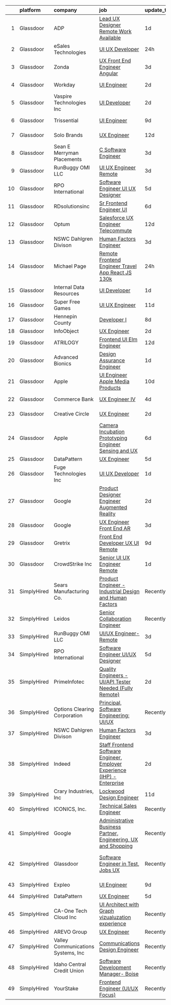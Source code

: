 

|    | platform    | company                            | job                                                                                                                                                                                                                                                                                                                                                                                                                                                                                                                                                                                                                                                                                                                                                                                                                                                                                                                                                                                                                                                                                                                                                                                                                                                                                                                                                                                                                                                          | update_time   | location                       |
|---:|:------------|:-----------------------------------|:-------------------------------------------------------------------------------------------------------------------------------------------------------------------------------------------------------------------------------------------------------------------------------------------------------------------------------------------------------------------------------------------------------------------------------------------------------------------------------------------------------------------------------------------------------------------------------------------------------------------------------------------------------------------------------------------------------------------------------------------------------------------------------------------------------------------------------------------------------------------------------------------------------------------------------------------------------------------------------------------------------------------------------------------------------------------------------------------------------------------------------------------------------------------------------------------------------------------------------------------------------------------------------------------------------------------------------------------------------------------------------------------------------------------------------------------------------------|:--------------|:-------------------------------|
|  1 | Glassdoor   | ADP                                | [Lead UX Designer  Remote Work Available ](https://www.glassdoor.com/partner/jobListing.htm?pos=106&ao=1110586&s=58&guid=00000181c2d24be2a7a53690b6440537&src=GD_JOB_AD&t=SR&vt=w&cs=1_ceed3971&cb=1656830971210&jobListingId=1007977150441&cpc=AC285F3A3ECA6BB0&jrtk=3-0-1g71d4j0qj465801-1g71d4j18ia0r800-e4a6d38623ce7969--6NYlbfkN0BdBocYeX87Z3tbYO-a3tIUonBsExDdYt9uQcyNDOozXnkVd5hTI060EaJCppxSmEMwCeCVYuJoIp3CClPkvHV6NwxmPKymToXCqAibWYkpaNxgZ5HO3oa3dRzJ2IqFdyaPKt3kW5n0v2u86gsB2CbhZEC3QK1jSpKxHEECTD4LBiajwWbK_E3_bXw8umWvoENlWwVvjuIMM_ylv_sfhnNodDoCM8N_zr3gxJDrGxud2z8jdjuSv2wjDEv0pdc1w8Sk3pPqDdP63Zsnh_y551iPmzXKSwRUFt7-HLRUFpFOypazB_ljbtKJ936gd9KmXsi57A8kG-iCiBZic6jnYMGMB9aRv5OXsvR0qBDvYDgaDHgatFkQaVU9LIZ1Nba-S3wrOUEs8z-BFLDJrZ3nKZdjeuBExclrKCCBLmSG_nfkWVXaUPr49n_jkjwUyR0F74obUvsX6fty3ST1WlQB-Y1lSV1Biyc7SB47ZzktjE-HJvLR063wSHrwQKxUlwxTqMHqdwGQyfl5vDV3qqrqcvMu5p1Hr5UD77IgjBXmcik6Sg%3D%3D)                                                                                                                                                                                                                                                                                                                                                                                                                                                                                                                                   | 1d            | Roseland, NJ                   |
|  2 | Glassdoor   | eSales Technologies                | [UI   UX Developer](https://www.glassdoor.com/partner/jobListing.htm?pos=119&ao=1136043&s=58&guid=00000181c2d24be2a7a53690b6440537&src=GD_JOB_AD&t=SR&vt=w&cs=1_579bc873&cb=1656830971212&jobListingId=1007979232912&jrtk=3-0-1g71d4j0qj465801-1g71d4j18ia0r800-2b69153dbb30c27c-)                                                                                                                                                                                                                                                                                                                                                                                                                                                                                                                                                                                                                                                                                                                                                                                                                                                                                                                                                                                                                                                                                                                                                                           | 24h           | West Babylon, NY               |
|  3 | Glassdoor   | Zonda                              | [UX Front End Engineer   Angular](https://www.glassdoor.com/partner/jobListing.htm?pos=115&ao=1136043&s=58&guid=00000181c2d24be2a7a53690b6440537&src=GD_JOB_AD&t=SR&vt=w&cs=1_356c650e&cb=1656830971211&jobListingId=1007970843771&jrtk=3-0-1g71d4j0qj465801-1g71d4j18ia0r800-ff3b7009c0fc9bb1-)                                                                                                                                                                                                                                                                                                                                                                                                                                                                                                                                                                                                                                                                                                                                                                                                                                                                                                                                                                                                                                                                                                                                                             | 3d            | Solana Beach, CA               |
|  4 | Glassdoor   | Workday                            | [UI Engineer](https://www.glassdoor.com/partner/jobListing.htm?pos=130&ao=1136043&s=58&guid=00000181c2d24be2a7a53690b6440537&src=GD_JOB_AD&t=SR&vt=w&cs=1_c2222096&cb=1656830971214&jobListingId=1007973094837&jrtk=3-0-1g71d4j0qj465801-1g71d4j18ia0r800-bad893b5e180667b-)                                                                                                                                                                                                                                                                                                                                                                                                                                                                                                                                                                                                                                                                                                                                                                                                                                                                                                                                                                                                                                                                                                                                                                                 | 2d            | Pleasanton, CA                 |
|  5 | Glassdoor   | Vaspire Technologies Inc           | [UI Developer](https://www.glassdoor.com/partner/jobListing.htm?pos=128&ao=1136043&s=58&guid=00000181c2d24be2a7a53690b6440537&src=GD_JOB_AD&t=SR&vt=w&ea=1&cs=1_a7a1e360&cb=1656830971214&jobListingId=1007973231809&jrtk=3-0-1g71d4j0qj465801-1g71d4j18ia0r800-14fa37d21873e556-)                                                                                                                                                                                                                                                                                                                                                                                                                                                                                                                                                                                                                                                                                                                                                                                                                                                                                                                                                                                                                                                                                                                                                                           | 2d            | New York, NY                   |
|  6 | Glassdoor   | Trissential                        | [UI Engineer](https://www.glassdoor.com/partner/jobListing.htm?pos=123&ao=1136043&s=58&guid=00000181c2d24be2a7a53690b6440537&src=GD_JOB_AD&t=SR&vt=w&ea=1&cs=1_1783a341&cb=1656830971213&jobListingId=1007958688558&jrtk=3-0-1g71d4j0qj465801-1g71d4j18ia0r800-4c0ae36d9a8686a7-)                                                                                                                                                                                                                                                                                                                                                                                                                                                                                                                                                                                                                                                                                                                                                                                                                                                                                                                                                                                                                                                                                                                                                                            | 9d            | Rochester, MN                  |
|  7 | Glassdoor   | Solo Brands                        | [UX Engineer](https://www.glassdoor.com/partner/jobListing.htm?pos=120&ao=1136043&s=58&guid=00000181c2d24be2a7a53690b6440537&src=GD_JOB_AD&t=SR&vt=w&cs=1_a57c916a&cb=1656830971212&jobListingId=1007952005414&jrtk=3-0-1g71d4j0qj465801-1g71d4j18ia0r800-957dcba01253ea8d-)                                                                                                                                                                                                                                                                                                                                                                                                                                                                                                                                                                                                                                                                                                                                                                                                                                                                                                                                                                                                                                                                                                                                                                                 | 12d           | Grapevine, TX                  |
|  8 | Glassdoor   | Sean E  Merryman Placements        | [C   Software Engineer](https://www.glassdoor.com/partner/jobListing.htm?pos=103&ao=1110586&s=58&guid=00000181c2d24be2a7a53690b6440537&src=GD_JOB_AD&t=SR&vt=w&ea=1&cs=1_65a79632&cb=1656830971210&jobListingId=1007970491424&cpc=32EE424DE2B657EB&jrtk=3-0-1g71d4j0qj465801-1g71d4j18ia0r800-ffe5791e1fbf9d8b--6NYlbfkN0BulUYP0VXvka74vK-gchix3kDHo4BwjONfZ3bhUXFKQIObtg_Ir16ssJS0M2MspN0xRFsNxgHLq_J-TZ1XcYPGDwNTqmDVG7FEAW3jPDfjm7kPublV5m36vmC4Y3v3x0L-ACoo2Bd2jPNTis68IcL2bxfX_TB6lhFr6Q-ZGXKiXdacUuIDrGa08E8ppiFdt1ODORL0YTDSTqrqVhJxxFHBD3gx-yTtGyT9RVjVx1ZFInGIMQUx2tFEofxGwQ9wJcpdqg3Tgvsc_Za9NqqUYK8ZBk6lmVdEchMY4nbIAeWxWoIVRsvaAzGVHj0pkpJYuZMf_ptxsc6q9Vz6MBxKu2CNNie45yDrCTwxkJSsJVF07_HtfQVJTWgNdF2zO314jxjb2Bconv9irfDe3a8RUjiNp9WF_Ylrqv8NvI9JG2ObTHqQlARal38JcWAfW8a1z5e3JqSobF56oFEWGJbnfYM-clNLdeQTAR0yPQYysIfGMmr_v8fqCnNZ)                                                                                                                                                                                                                                                                                                                                                                                                                                                                                                                                                                                                             | 3d            | McLean, VA                     |
|  9 | Glassdoor   | RunBuggy OMI LLC                   | [UI UX Engineer  Remote](https://www.glassdoor.com/partner/jobListing.htm?pos=114&ao=1136043&s=58&guid=00000181c2d24be2a7a53690b6440537&src=GD_JOB_AD&t=SR&vt=w&ea=1&cs=1_ec5911e0&cb=1656830971211&jobListingId=1007970961814&jrtk=3-0-1g71d4j0qj465801-1g71d4j18ia0r800-47225a62e1b6a6a4-)                                                                                                                                                                                                                                                                                                                                                                                                                                                                                                                                                                                                                                                                                                                                                                                                                                                                                                                                                                                                                                                                                                                                                                 | 3d            | Remote                         |
| 10 | Glassdoor   | RPO International                  | [Software Engineer UI UX Designer](https://www.glassdoor.com/partner/jobListing.htm?pos=116&ao=1136043&s=58&guid=00000181c2d24be2a7a53690b6440537&src=GD_JOB_AD&t=SR&vt=w&ea=1&cs=1_76f5ecb9&cb=1656830971212&jobListingId=1007966681552&jrtk=3-0-1g71d4j0qj465801-1g71d4j18ia0r800-e8fd3656b29ea744-)                                                                                                                                                                                                                                                                                                                                                                                                                                                                                                                                                                                                                                                                                                                                                                                                                                                                                                                                                                                                                                                                                                                                                       | 5d            | Houston, TX                    |
| 11 | Glassdoor   | RDsolutionsinc                     | [Sr  Frontend Engineer   UI](https://www.glassdoor.com/partner/jobListing.htm?pos=126&ao=1136043&s=58&guid=00000181c2d24be2a7a53690b6440537&src=GD_JOB_AD&t=SR&vt=w&ea=1&cs=1_fd3f8cdd&cb=1656830971213&jobListingId=1007963912380&jrtk=3-0-1g71d4j0qj465801-1g71d4j18ia0r800-737cd39517a1f912-)                                                                                                                                                                                                                                                                                                                                                                                                                                                                                                                                                                                                                                                                                                                                                                                                                                                                                                                                                                                                                                                                                                                                                             | 6d            | Remote                         |
| 12 | Glassdoor   | Optum                              | [Salesforce UX Engineer   Telecommute](https://www.glassdoor.com/partner/jobListing.htm?pos=125&ao=1136043&s=58&guid=00000181c2d24be2a7a53690b6440537&src=GD_JOB_AD&t=SR&vt=w&cs=1_0f5f5177&cb=1656830971213&jobListingId=1007951906227&jrtk=3-0-1g71d4j0qj465801-1g71d4j18ia0r800-4def93cd39d622a9-)                                                                                                                                                                                                                                                                                                                                                                                                                                                                                                                                                                                                                                                                                                                                                                                                                                                                                                                                                                                                                                                                                                                                                        | 12d           | St Louis Park                  |
| 13 | Glassdoor   | NSWC Dahlgren Divison              | [Human Factors Engineer](https://www.glassdoor.com/partner/jobListing.htm?pos=124&ao=1136043&s=58&guid=00000181c2d24be2a7a53690b6440537&src=GD_JOB_AD&t=SR&vt=w&ea=1&cs=1_535520ba&cb=1656830971213&jobListingId=1007970401528&jrtk=3-0-1g71d4j0qj465801-1g71d4j18ia0r800-a86591dc404177c5-)                                                                                                                                                                                                                                                                                                                                                                                                                                                                                                                                                                                                                                                                                                                                                                                                                                                                                                                                                                                                                                                                                                                                                                 | 3d            | Dahlgren, VA                   |
| 14 | Glassdoor   | Michael Page                       | [Remote Frontend Engineer   Travel App   React JS    130k](https://www.glassdoor.com/partner/jobListing.htm?pos=109&ao=1110586&s=58&guid=00000181c2d24be2a7a53690b6440537&src=GD_JOB_AD&t=SR&vt=w&cs=1_691929e8&cb=1656830971211&jobListingId=1007978392618&cpc=654405A9B1E0A9F5&jrtk=3-0-1g71d4j0qj465801-1g71d4j18ia0r800-259e370233ad0c53--6NYlbfkN0BR3ykMnr3Vw97HK5IC0i9Uo32NXohanwqRY-CI8z69bl4xOa6Yve6w6NlWd53uNOc4yNQxHyE30jHKcHI8T2EoxYr_1xzlVxYFKGPeZ7P2kwzFHH_R28KiLeWpIq5hzB_iUWWVkwtAv7xBrTIjmRzAN6bb0aNvBZYfVhEs9EE9m8I6jb2JwpwZR07dNsXn_3O1MIzLapR0VMk9Td7hHE1xypES7EfXXcgsLiI4S-Zcm20_kodk-GTw599Gls0TB3JLfzVONoIVDUUWboDTq2aKlgt2OgGu22AxzJiP8hEOQ2MHXthqTSbCEpLeCURGmAKjDCgEhS50mP9Gv2593ORAK_zHJnosaJPlBHAf5KUHz_V2Mw_rofeUjJYtFjEJ5KHokw81DvLzytgUpb5UdV74_RjzHF_DFwMDWXw0e_FEhxSdpco5cHS5dccHKEGCIRBzrHMF1fXthEGXcUsMupAMl0CIYWSC8dEcQpD8GX1sahlWzx4mc3Blke07rS1kiSohw0bji4XhFlb_LCxqWfEoia1N7pXIJM_T09FVIEDVWVE1gyYLEi9nXf68WwrICWupusOsTH2B4dlMejy9ih20Oj0iUxat0geCV_TsCQ9HylcyJHP0VmTo5z82qV0A3Ys9raLTdLAgIXGkZR1n7D5D0OQSYyZH_QwVLLVRmAv4Hh7h0CEhdmlFSnfC-vQ98Etpy0uHyNvtDmXVYMEydKVS6g1qAAztVSZuXCJsjck4-1cbk_UoTocI25luyxnsTj8h7x2qpGf7oZN8W2jeJ6UqJ42WfzWyogvJdAJmALdmWSgRmIbRwzyz6B2_TU3kh8xxizOGf0d1w_eyFzSzh7SQwTdW6iVjxoxHbF5nVZYEe9ziwQIseKWRKWQSwD-B4rjM-FSpkEonXnlmIzL9FWbgMwN4iGY10_P9FJMpPmqt73wDMA8OIUkqTzp9Z4meyHfJ-pdhrpqi5HJ5DljV3QKzVe308Lo-dmrES4m20hA20y_UWNqjpJ6D6DtPWE-5atB9VrMNCkJgO16pYXt59lyzcIiSaLZo1zE%3D) | 24h           | Providence, RI                 |
| 15 | Glassdoor   | Internal Data Resources            | [UI Developer](https://www.glassdoor.com/partner/jobListing.htm?pos=108&ao=1110586&s=58&guid=00000181c2d24be2a7a53690b6440537&src=GD_JOB_AD&t=SR&vt=w&ea=1&cs=1_ec4ae50b&cb=1656830971211&jobListingId=1007976878367&cpc=56C4EA4A1A191A49&jrtk=3-0-1g71d4j0qj465801-1g71d4j18ia0r800-4f1192e115aca0b4--6NYlbfkN0D-IIHpRgNhhiguU_t6VlqfhfFf3-SclHiEW6RanCpGL0AEnsnTmiX299MBfDVxpfqKARoMG1BliAW50HGdWNzpuOY9_ictGzthdb4HKyI62osFL0HXph8qgHlpP_VWFfI3T_BR2RUA1ENZRK5fTHbsJVx71rsQlA511dJXfMxT_zbocUJOsYIbkm-pUpboDVoywTuoBaRBr5mdrY_bcMglUWbA5WX_-D7DaPiw0Y1_ta-TXlaqMowKi2dwrDdtyYC6UyVn4nwdsPBhoxoWnxWyinpNXfO6BO6_eVpID5A7UhI4YcfnWXbbj0s-HLwnKwWInNuwXQlaf2CAi7Px-Kqld9La3vUclw4FSdeoSZb91P5wPVFKPiKVs_hV_-Km9EI8kIVSAA5LUgHkZIKkbSsVyZ2cZArM2s19deqgfu1B2AwAUGDV1GMNcT6upPNHsZuovz8cHPJSVdgUWy_a-IpUXxb4MTmKiME--tE88YwlcmpjpIoAMIrniu197S0u3WA%3D)                                                                                                                                                                                                                                                                                                                                                                                                                                                                                                                                                                                                        | 1d            | Remote                         |
| 16 | Glassdoor   | Super Free Games                   | [UI UX Engineer](https://www.glassdoor.com/partner/jobListing.htm?pos=121&ao=1136043&s=58&guid=00000181c2d24be2a7a53690b6440537&src=GD_JOB_AD&t=SR&vt=w&ea=1&cs=1_59140933&cb=1656830971212&jobListingId=1007954251191&jrtk=3-0-1g71d4j0qj465801-1g71d4j18ia0r800-1991ac47419063c1-)                                                                                                                                                                                                                                                                                                                                                                                                                                                                                                                                                                                                                                                                                                                                                                                                                                                                                                                                                                                                                                                                                                                                                                         | 11d           | Remote                         |
| 17 | Glassdoor   | Hennepin County                    | [Developer I](https://www.glassdoor.com/partner/jobListing.htm?pos=117&ao=1136043&s=58&guid=00000181c2d24be2a7a53690b6440537&src=GD_JOB_AD&t=SR&vt=w&cs=1_6e9822dd&cb=1656830971212&jobListingId=1007962111076&jrtk=3-0-1g71d4j0qj465801-1g71d4j18ia0r800-dd2cf30e1e92fc89-)                                                                                                                                                                                                                                                                                                                                                                                                                                                                                                                                                                                                                                                                                                                                                                                                                                                                                                                                                                                                                                                                                                                                                                                 | 8d            | Minneapolis, MN                |
| 18 | Glassdoor   | InfoObject                         | [UX Engineer](https://www.glassdoor.com/partner/jobListing.htm?pos=111&ao=1136043&s=58&guid=00000181c2d24be2a7a53690b6440537&src=GD_JOB_AD&t=SR&vt=w&ea=1&cs=1_4f571fed&cb=1656830971211&jobListingId=1007973254854&jrtk=3-0-1g71d4j0qj465801-1g71d4j18ia0r800-eafc0205ff66aa85-)                                                                                                                                                                                                                                                                                                                                                                                                                                                                                                                                                                                                                                                                                                                                                                                                                                                                                                                                                                                                                                                                                                                                                                            | 2d            | Remote                         |
| 19 | Glassdoor   | ATRILOGY                           | [Frontend   UI Elm Engineer](https://www.glassdoor.com/partner/jobListing.htm?pos=107&ao=1110586&s=58&guid=00000181c2d24be2a7a53690b6440537&src=GD_JOB_AD&t=SR&vt=w&ea=1&cs=1_fd54570a&cb=1656830971211&jobListingId=1007951974151&cpc=3DB599BF2F4828F0&jrtk=3-0-1g71d4j0qj465801-1g71d4j18ia0r800-68a92fa90fcbb848--6NYlbfkN0Coaqwr41TC2LgejnR7Utnytr6GYvK_E0y3WIq7ZdLRae9o-QpJIESlqP3qGLJFeU5dqe6N4gMCbDR-n3pXvhT98Mgxod8UQAAqLWEQreMdixZW2B1RD6nfE-sLKercspbsywCsncoq0A22johr5wHrPfrvYirmkD7Z-IhZUBpg9n0XvkQQuqYKp6cIBLnCcSyXoR5vB5kOB4UE8RJS9HIBMvBw5qjKLO5NkBKh8bnhyQWUpeqdX1Wr9UOqG7EvIL6qHVEgflnjH24ZIpwwRwT-2Ljk0O3uNkJweVQ2RbMso0EVuH-KIBWw0Q_FhW1kVkZPQyNeaX6KU0gf25wFGXg_h32RjE7nXZxWLrrvuV30cXWYu9lB6QEYTuixDHGAmVsEKXTobNXwMraWYWhJKHh74_8D5tV0UCcTJvh4pGjf9q_7NU3bNuCRIrRZ24LUTOBy_LcDODddzSCoR89Pc3MZX-wP1flSKGPsjL0Ah8XJWDI43WYZ4F922oV7UwGk9-8evWpTl8u4zg%3D%3D)                                                                                                                                                                                                                                                                                                                                                                                                                                                                                                                                                                            | 12d           | Remote                         |
| 20 | Glassdoor   | Advanced Bionics                   | [Design Assurance Engineer](https://www.glassdoor.com/partner/jobListing.htm?pos=122&ao=1136043&s=58&guid=00000181c2d24be2a7a53690b6440537&src=GD_JOB_AD&t=SR&vt=w&cs=1_e9146db7&cb=1656830971212&jobListingId=1007975806802&jrtk=3-0-1g71d4j0qj465801-1g71d4j18ia0r800-a28306dda8f65654-)                                                                                                                                                                                                                                                                                                                                                                                                                                                                                                                                                                                                                                                                                                                                                                                                                                                                                                                                                                                                                                                                                                                                                                   | 1d            | Valencia, CA                   |
| 21 | Glassdoor   | Apple                              | [UI Engineer  Apple Media Products](https://www.glassdoor.com/partner/jobListing.htm?pos=105&ao=1110586&s=58&guid=00000181c2d24be2a7a53690b6440537&src=GD_JOB_AD&t=SR&vt=w&cs=1_33bc0d32&cb=1656830971210&jobListingId=1007958038015&cpc=AC285F3A3ECA6BB0&jrtk=3-0-1g71d4j0qj465801-1g71d4j18ia0r800-8a0b664032cadb1c--6NYlbfkN0BvKrLyj5gPmtZO9T8euul8TCxuuKNOtzRJOomxnwSEodTz2Bc-sPZlFpP0h5lDivovpfvqOxTLWHU9I2qb_-gDvf3LctaM9XozobUmQRjXF6f63jcxG5I8xS-venhMX2NcyikjYLIjvJ4YI5wvFezBQX45jEeeXmzpKsAxdR7CIQJ_X4NS5j5VkvWlKH05NhKuoXOAK7IzdzBksLdtgh4oUMrcHSwIqWEw5TmvNhFvsYp3I-Vo6j0w_CZug2BXMO2aZu878Hz7eVvRw7ULsCu_Ph8esf8VXeQzPX3wB8ug_4YzBm9skvOrCUVCxU6meuySA99VUGnTl32nSdIXwlpfelNQ20E5QpYoyjTi_TpL7kdH-HjDXcS2YlB3ewLTzMQhdOak7-opA4eXJZV3GOlg1lxRBsTYsBP70T6VZ2MQqfLJ5cZ8JghVMBMuoGPuGKAn4kK-vy6KzYZZ9He92B1zQSdjv6heNcLGe3IB_n-Y-7yuAD_ZPIpwgRUTb57azjwuNXzmrMFtUDA_7jnP3Ajr1wicO571CRur9Bdzb9Bnxm0r5DkOHq32U86D0DV6at2qNPANtJXy3bpA2pQONbdarpz7n3QorCC4O9rHkeDd6t4pLlaXkNR9anllIHoLIHpxdJSZDMvHJ3-vA32pfcikAWzddNjKpCOsFYkkfMCvJ5heXhmqNUItPLgOKcMzjL0Vtf3iY01m42twKHB7500HplSA_MIkmeastWqVZ_ImSiiX2taquXJfbf3Tvl5NgBWOskD6i2p3tJ18XMt9b_b3w84BkqtgY5KIWZmUGMkMrSvmtCrTsqvgL8o-pzxA-V5G6WzPP_-A3h6-HJBA2bMAJn3hooLnHe7DsRU-1_4b6hvOjOMgs8IypvLZjVI2nQtlT4Bzjq3oxYmFwW_pkNHxQ9FEGu08POQ8UC_KCwG0BbGClSlSSgAnbR0CLhrrZZoctCAI6xS-aMs39zjQWe7a)                                                                                                      | 10d           | New York, NY                   |
| 22 | Glassdoor   | Commerce Bank                      | [UX Engineer IV](https://www.glassdoor.com/partner/jobListing.htm?pos=101&ao=1110586&s=58&guid=00000181c2d24be2a7a53690b6440537&src=GD_JOB_AD&t=SR&vt=w&cs=1_25c2836e&cb=1656830971209&jobListingId=1007969250053&cpc=7F6F94E2229B3AB5&jrtk=3-0-1g71d4j0qj465801-1g71d4j18ia0r800-d2c7c5ebbb9136f1--6NYlbfkN0DAfz50WoXd-LrlRKNJK5hY9YlyXt_8fiw4UlwEikF0PJBbMmfhRkbgsmB7SLpxoXFZX6Nt4xHFAOLg-kmnDRQ_x2IbV1ap0uDm9fmkQCd7xtSrMS4PfVnKCHUgAx8mYsgRSnIdkAd-bwKB3pVKDJI-lcILWGjB_rzDX4SpvUarEOV7z_uqIC_lDrx84KtVCKC8Jw0IXYbjP1G2YHaYzCkf6sQxbZqTz7-2kZwrgiOcWwH17h1kpGsNxDi9eVyGdm5fn4K1Ob1EsKaQtTcoUAK14Vat3CPYmoUtYrNaV6eMUiw5tHAnaHJO7-Q7ejMMtwiYulcLmASZRiUP7zWqq06FIUs64euGfbk-3cnok-ieGPaFIA6Y_SFmLqM_d2JJkZcEk682A2jmb4NFnFYNcfhWnP1x1YepqEYTDM5TmkO46PYXC0x0fgiRnUb3fN549tNdGhv--wEPHWmtHcJUpnn9yenaXtZf7GjPQHURoFfD4PCZqHA0sugdv5wbZrma8uYZKmV_SGft3fBq5j3FDv_xN-IFWLFSXtd8cF9OUlCuUk7RG1lreshcdOvCMAV6UAdwgasGcEpmELZX5bBv4eSu0n_voKxdfResHJNJTn3RGW3o7QEz-dtzYBdyT0KJgmLANSzuQl5Y7ZVXKlzcHHNbZblvJ01x9cENjMvUgwsp3w%3D%3D)                                                                                                                                                                                                                                                                                                                                                                                                                             | 4d            | Kansas City, MO                |
| 23 | Glassdoor   | Creative Circle                    | [UX Engineer](https://www.glassdoor.com/partner/jobListing.htm?pos=102&ao=1110586&s=58&guid=00000181c2d24be2a7a53690b6440537&src=GD_JOB_AD&t=SR&vt=w&cs=1_b85efa44&cb=1656830971209&jobListingId=1007972850969&cpc=56C4EA4A1A191A49&jrtk=3-0-1g71d4j0qj465801-1g71d4j18ia0r800-34e18edd72c9fd21--6NYlbfkN0BPwlZa85gbT4Q3XYQoU_uQn0Qmw9zd_9UNfmcwtqAVud1yvyq1Z4UAlx1bxhDUi3JxGw0NwZsHt8fbQF4rkRonjuILA-NpXs2vk3JkS-TrzOWizQrJRHEzK82EnXBz-ldVUh4FvCqmgLqOBuH8anUr5olTyb3_94mp_Uhjr0o3U5DhntkDcplFEUfmkR5fRSjQi2gCT3shOY-kcRQK7vLTp_XJeKVpBuxZ_Sk2OLubVtg54zYhm_MVMR0EuAoVHDkzWr9z1cqiadYNq0CgJuhwzPr7sM5tnX9FlHDrGc8B3zIAVFiLRJiphdOj3vn2pJA7MYZQbfS3oqHuQGh4Lzbp-ConXyP8GGLFnxY94B8xl9swdEmYkDg6wTI1KpqRdQcF4Uo7IKFgl0nWtnQp8a2876l_eVj1yvGBCPBvYJTL-mVZ7xOdw536mwGozU4UAV_veFu3GtsPK9MYyyn1aU-S_VizGQrupq8CMgwMOQH-i0Yf1cuQwWDRXGEPwU_kP8xf_kP5BGEm3Q%3D%3D)                                                                                                                                                                                                                                                                                                                                                                                                                                                                                                                                                                                                | 2d            | Playa Vista, CA                |
| 24 | Glassdoor   | Apple                              | [Camera Incubation Prototyping Engineer  Sensing and UX ](https://www.glassdoor.com/partner/jobListing.htm?pos=112&ao=1136043&s=58&guid=00000181c2d24be2a7a53690b6440537&src=GD_JOB_AD&t=SR&vt=w&cs=1_137c212d&cb=1656830971211&jobListingId=1007965112855&jrtk=3-0-1g71d4j0qj465801-1g71d4j18ia0r800-1e64c5408826aae8-)                                                                                                                                                                                                                                                                                                                                                                                                                                                                                                                                                                                                                                                                                                                                                                                                                                                                                                                                                                                                                                                                                                                                     | 6d            | Cupertino, CA                  |
| 25 | Glassdoor   | DataPattern                        | [UX Engineer](https://www.glassdoor.com/partner/jobListing.htm?pos=118&ao=1136043&s=58&guid=00000181c2d24be2a7a53690b6440537&src=GD_JOB_AD&t=SR&vt=w&ea=1&cs=1_06c817cf&cb=1656830971212&jobListingId=1007966414166&jrtk=3-0-1g71d4j0qj465801-1g71d4j18ia0r800-00dcfa22b76c9694-)                                                                                                                                                                                                                                                                                                                                                                                                                                                                                                                                                                                                                                                                                                                                                                                                                                                                                                                                                                                                                                                                                                                                                                            | 5d            | Remote                         |
| 26 | Glassdoor   | Fuge Technologies Inc              | [UI UX Developer](https://www.glassdoor.com/partner/jobListing.htm?pos=129&ao=1136043&s=58&guid=00000181c2d24be2a7a53690b6440537&src=GD_JOB_AD&t=SR&vt=w&ea=1&cs=1_c8206ae1&cb=1656830971214&jobListingId=1007977642679&jrtk=3-0-1g71d4j0qj465801-1g71d4j18ia0r800-49eb5da0f6f6440e-)                                                                                                                                                                                                                                                                                                                                                                                                                                                                                                                                                                                                                                                                                                                                                                                                                                                                                                                                                                                                                                                                                                                                                                        | 1d            | Remote                         |
| 27 | Glassdoor   | Google                             | [Product Designer Engineer  Augmented Reality](https://www.glassdoor.com/partner/jobListing.htm?pos=127&ao=1136043&s=58&guid=00000181c2d24be2a7a53690b6440537&src=GD_JOB_AD&t=SR&vt=w&cs=1_bcb22fe4&cb=1656830971213&jobListingId=1007973031123&jrtk=3-0-1g71d4j0qj465801-1g71d4j18ia0r800-ebcaa07b86abdf7f-)                                                                                                                                                                                                                                                                                                                                                                                                                                                                                                                                                                                                                                                                                                                                                                                                                                                                                                                                                                                                                                                                                                                                                | 2d            | Mountain View, CA              |
| 28 | Glassdoor   | Google                             | [UX Engineer  Front End  AR](https://www.glassdoor.com/partner/jobListing.htm?pos=110&ao=1136043&s=58&guid=00000181c2d24be2a7a53690b6440537&src=GD_JOB_AD&t=SR&vt=w&cs=1_b9058f61&cb=1656830971211&jobListingId=1007971816418&jrtk=3-0-1g71d4j0qj465801-1g71d4j18ia0r800-700e1a924e06c425-)                                                                                                                                                                                                                                                                                                                                                                                                                                                                                                                                                                                                                                                                                                                                                                                                                                                                                                                                                                                                                                                                                                                                                                  | 3d            | Los Angeles, CA                |
| 29 | Glassdoor   | Gretrix                            | [Front End Developer  UX UI   Remote ](https://www.glassdoor.com/partner/jobListing.htm?pos=113&ao=1136043&s=58&guid=00000181c2d24be2a7a53690b6440537&src=GD_JOB_AD&t=SR&vt=w&ea=1&cs=1_a628ef50&cb=1656830971211&jobListingId=1007960324853&jrtk=3-0-1g71d4j0qj465801-1g71d4j18ia0r800-78c18ce8e2e31c6f-)                                                                                                                                                                                                                                                                                                                                                                                                                                                                                                                                                                                                                                                                                                                                                                                                                                                                                                                                                                                                                                                                                                                                                   | 9d            | Remote                         |
| 30 | Glassdoor   | CrowdStrike  Inc                   | [Senior UI UX Engineer  Remote ](https://www.glassdoor.com/partner/jobListing.htm?pos=104&ao=1110586&s=58&guid=00000181c2d24be2a7a53690b6440537&src=GD_JOB_AD&t=SR&vt=w&cs=1_ab92797a&cb=1656830971210&jobListingId=1007977361040&cpc=F41FEAB56D215062&jrtk=3-0-1g71d4j0qj465801-1g71d4j18ia0r800-8761d9811f0574dd--6NYlbfkN0Cu2CVlb3GO4Nf7aS8SXsFwjpUbSKkwsJRaJhRnAEdqU_yv6e0u-cLacwZ2HNe9plaXx2ekkPSXptNwfdUVHZt_yJek4j2qOJU_fY9sTAEIKXazv6DddmmENd6fanBHWUAZdeetvZLLur-Ec7Wz9P4nlmMs2hyWwfAIENbu-SkCZVx3htasiDfZKUeIg0ajlCuWezUuBJZ81g9q--5M2Q5l0GhUJnpoVWkeveznDOczKVSP2Zv8B2r-GMMYRb-l-z5ww_yQc3LTenIrDwIz2D5XYgsOwfiPHh2guNqQ8eFkVSDxa5eO0eTy4G7NNEdSeNWMcLPME2voO5uG0_3vLTYpg6tWS-h4hnBofLbqTK751TxpnQRNR-QMsGGi9UAT8s7kqZwnPl1SEBy-qNelrWAGx-Q_tnDNk47vBlAlXLIImZ6ACLuYuImb9UOZDBQXsbjx8tOkMIvsrZ77M7-VnUj_ThhC9YT7e1MVEj3TFV47cmmDHaQHYR3HMmS4hOlWKtw8V6CQ2TaX5SrpB1-OHe_qyPfMLHOAI27m6v57QBF4nrrXurQ8vWlZy3r74Hdhl0OUtQCO-0ajQRpX0G1uSSEY0Gnnrp9YzuGYHe9Bg1njhhGkAHCAPWC9oXi4lcx7Y1s8WLv8kjeJlNZU0X0jTdiESetWIdbrR3aeTo8w1PopaqBsdkTtGz2BCFBEPEAYDCe2Fu8ztDgRg2eyPEP5TqY2UpMmPZaCwMDgNamiyGwQOA%3D%3D)                                                                                                                                                                                                                                                                                                                                             | 1d            | Seattle, WA                    |
| 31 | SimplyHired | Sears Manufacturing Co.            | [Product Engineer - Industrial Design and Human Factors](https://www.simplyhired.com/job/1DPiQhPgve3MtpYrm5NdFKJMi5gdh8NqkmCpOhoRFBljxFr2xbA2Tg?q=ux+engineer)                                                                                                                                                                                                                                                                                                                                                                                                                                                                                                                                                                                                                                                                                                                                                                                                                                                                                                                                                                                                                                                                                                                                                                                                                                                                                               | Recently      | Davenport, IA                  |
| 32 | SimplyHired | Leidos                             | [Senior Collaboration Engineer](https://www.simplyhired.com/job/5VNeoH1HDrMg70MTOwFgSWuSQAmGSOGugMDuuCTom0MGsl74di5iaw?q=ux+engineer)                                                                                                                                                                                                                                                                                                                                                                                                                                                                                                                                                                                                                                                                                                                                                                                                                                                                                                                                                                                                                                                                                                                                                                                                                                                                                                                        | Recently      | Fort Meade, MD                 |
| 33 | SimplyHired | RunBuggy OMI LLC                   | [UI/UX Engineer- Remote](https://www.simplyhired.com/job/4nv3i8cqCgqaZJWQyr2eKZmJFJojoCUzweZKH9bvMSFSf_RT3nm65Q?q=ux+engineer)                                                                                                                                                                                                                                                                                                                                                                                                                                                                                                                                                                                                                                                                                                                                                                                                                                                                                                                                                                                                                                                                                                                                                                                                                                                                                                                               | 3d            | Remote                         |
| 34 | SimplyHired | RPO International                  | [Software Engineer UI/UX Designer](https://www.simplyhired.com/job/GRMSNumP0Lhpt-drPg-v9j2N-Pbf2V80-eSOZs-hruI9QnYRdZKTGg?q=ux+engineer)                                                                                                                                                                                                                                                                                                                                                                                                                                                                                                                                                                                                                                                                                                                                                                                                                                                                                                                                                                                                                                                                                                                                                                                                                                                                                                                     | 5d            | Houston, TX                    |
| 35 | SimplyHired | PrimeInfotec                       | [Quality Engineers - UI/API Tester Needed (Fully Remote)](https://www.simplyhired.com/job/VcXabRLW8UJg5T5eDiVdDVNhO7c94aJUY-o42r0oK8aJj_ShHs36tQ?q=ux+engineer)                                                                                                                                                                                                                                                                                                                                                                                                                                                                                                                                                                                                                                                                                                                                                                                                                                                                                                                                                                                                                                                                                                                                                                                                                                                                                              | 2d            | Remote                         |
| 36 | SimplyHired | Options Clearing Corporation       | [Principal, Software Engineering: UI/UX](https://www.simplyhired.com/job/6WRicnwhKtM4ghmIX48eFW9WlVHt5doMp2wkEyAG3W4q6Pq7hAvRsA?q=ux+engineer)                                                                                                                                                                                                                                                                                                                                                                                                                                                                                                                                                                                                                                                                                                                                                                                                                                                                                                                                                                                                                                                                                                                                                                                                                                                                                                               | Recently      | Chicago, IL                    |
| 37 | SimplyHired | NSWC Dahlgren Divison              | [Human Factors Engineer](https://www.simplyhired.com/job/9msFop1FvvYpPh2-wDn1PHzrSiRCDz2ZWW32Z5OawFpDCt1WyJTlwA?q=ux+engineer)                                                                                                                                                                                                                                                                                                                                                                                                                                                                                                                                                                                                                                                                                                                                                                                                                                                                                                                                                                                                                                                                                                                                                                                                                                                                                                                               | 3d            | Dahlgren, VA                   |
| 38 | SimplyHired | Indeed                             | [Staff Frontend Software Engineer, Employer Experience (IHP) - Enterprise](https://www.simplyhired.com/job/-OQo9Xb1FKJiMBuTXZmpRnkx8tSlj-OgDA75ZoJTeGJ2EUbsZE3hUQ?q=ux+engineer)                                                                                                                                                                                                                                                                                                                                                                                                                                                                                                                                                                                                                                                                                                                                                                                                                                                                                                                                                                                                                                                                                                                                                                                                                                                                             | 2d            | United States                  |
| 39 | SimplyHired | Crary Industries, Inc              | [Lockwood Design Engineer](https://www.simplyhired.com/job/5wJ8MgPYXjweWYvFc2gLYk17-ALNfdJ0D_QQD-txJcK1lkh4wqZRjg?q=ux+engineer)                                                                                                                                                                                                                                                                                                                                                                                                                                                                                                                                                                                                                                                                                                                                                                                                                                                                                                                                                                                                                                                                                                                                                                                                                                                                                                                             | 11d           | West Fargo, ND                 |
| 40 | SimplyHired | ICONICS, Inc.                      | [Technical Sales Engineer](https://www.simplyhired.com/job/BLGA6g71PmxK_tznA_TCmnundiwYAmilk7nypVzrPwOuQDQe9f3_jg?q=ux+engineer)                                                                                                                                                                                                                                                                                                                                                                                                                                                                                                                                                                                                                                                                                                                                                                                                                                                                                                                                                                                                                                                                                                                                                                                                                                                                                                                             | Recently      | Foxborough, MA                 |
| 41 | SimplyHired | Google                             | [Administrative Business Partner, Engineering, UX and Shopping](https://www.simplyhired.com/job/HS-87DaMwOUNTtHomucftHE567XC_0uvXb6khubiTrvOTTvNbroKEw?q=ux+engineer)                                                                                                                                                                                                                                                                                                                                                                                                                                                                                                                                                                                                                                                                                                                                                                                                                                                                                                                                                                                                                                                                                                                                                                                                                                                                                        | Recently      | New York, NY                   |
| 42 | SimplyHired | Glassdoor                          | [Software Engineer in Test, Jobs UX](https://www.simplyhired.com/job/y8GdbtkJXYhk24k0R6F41RZu8neHcO5m9q_LGQX7WiIhVjULpPKS1g?q=ux+engineer)                                                                                                                                                                                                                                                                                                                                                                                                                                                                                                                                                                                                                                                                                                                                                                                                                                                                                                                                                                                                                                                                                                                                                                                                                                                                                                                   | Recently      | San Francisco, CA +5 locations |
| 43 | SimplyHired | Expleo                             | [UI Engineer](https://www.simplyhired.com/job/AQ6XOufJPDxIPbJ_Jro0MZ23f0sE2s7UrMQPY16AYcwDFXUIFZ4Bmw?q=ux+engineer)                                                                                                                                                                                                                                                                                                                                                                                                                                                                                                                                                                                                                                                                                                                                                                                                                                                                                                                                                                                                                                                                                                                                                                                                                                                                                                                                          | 9d            | United States                  |
| 44 | SimplyHired | DataPattern                        | [UX Engineer](https://www.simplyhired.com/job/iO5pWtZ068Iv0opDPFU8MwnyYko_q6xaGMVrKwb62FLKdMDFwktdVA?q=ux+engineer)                                                                                                                                                                                                                                                                                                                                                                                                                                                                                                                                                                                                                                                                                                                                                                                                                                                                                                                                                                                                                                                                                                                                                                                                                                                                                                                                          | 5d            | Remote                         |
| 45 | SimplyHired | CA-One Tech Cloud Inc              | [UI Architect with Graph vizualuzation experience](https://www.simplyhired.com/job/2MuK_2oyB6HJFd5Qs52P4rZ-CmwA0FZ5TEQKGStBYOzt6zSl2xW0HA?q=ux+engineer)                                                                                                                                                                                                                                                                                                                                                                                                                                                                                                                                                                                                                                                                                                                                                                                                                                                                                                                                                                                                                                                                                                                                                                                                                                                                                                     | Recently      | Sunnyvale, CA                  |
| 46 | SimplyHired | AREVO Group                        | [UX Engineer](https://www.simplyhired.com/job/KXChf8iXxeoDNBGfZHugVK0BqH_yO117AJaNp02wgY_CcfH7heab7g?q=ux+engineer)                                                                                                                                                                                                                                                                                                                                                                                                                                                                                                                                                                                                                                                                                                                                                                                                                                                                                                                                                                                                                                                                                                                                                                                                                                                                                                                                          | Recently      | Remote                         |
| 47 | SimplyHired | Valley Communications Systems, Inc | [Communications Design Engineer](https://www.simplyhired.com/job/AUo7E07w2klkxUe_MpJEXKAe3q6D53g2ij9loL_ldPaRLYQDHOrlRg?q=ux+engineer)                                                                                                                                                                                                                                                                                                                                                                                                                                                                                                                                                                                                                                                                                                                                                                                                                                                                                                                                                                                                                                                                                                                                                                                                                                                                                                                       | Recently      | Chicopee, MA                   |
| 48 | SimplyHired | Idaho Central Credit Union         | [Software Development Manager- Boise](https://www.simplyhired.com/job/rthm-qkOpxlbd9WYcbm9yEL-gr5qYmttXd2gUPkATK5bECHJ7msU0A?q=ux+engineer)                                                                                                                                                                                                                                                                                                                                                                                                                                                                                                                                                                                                                                                                                                                                                                                                                                                                                                                                                                                                                                                                                                                                                                                                                                                                                                                  | Recently      | Meridian, ID                   |
| 49 | SimplyHired | YourStake                          | [Frontend Engineer (UI/UX Focus)](https://www.simplyhired.com/job/7o5wFjcJLjexIyohvLJibZPVdB7ioIT0oO1DrEjbV0KZPcrfpP69OA?q=ux+engineer)                                                                                                                                                                                                                                                                                                                                                                                                                                                                                                                                                                                                                                                                                                                                                                                                                                                                                                                                                                                                                                                                                                                                                                                                                                                                                                                      | Recently      | Remote                         |